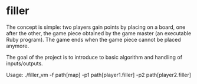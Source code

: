 # filler
The concept is simple: two players gain points by placing on a board, one after the other,
the game piece obtained by the game master (an executable Ruby program).
The game ends when the game piece cannot be placed anymore.

The goal of the project is to introduce to basic algorithm and handling of inputs/outputs.

Usage: ./filler_vm -f path[map] -p1 path[player1.filler] -p2 path[player2.filler]
